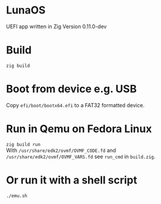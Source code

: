 # LunaOS
UEFI app written in Zig Version 0.11.0-dev

# Build
`zig build`

# Boot from device e.g. USB
Copy `efi/boot/bootx64.efi` to a FAT32 formatted device.

# Run in Qemu on Fedora Linux
`zig build run`  
With `/usr/share/edk2/ovmf/OVMF_CODE.fd` 
and `/usr/share/edk2/ovmf/OVMF_VARS.fd` 
see `run_cmd` in `build.zig`.

# Or run it with a shell script
`./emu.sh`
